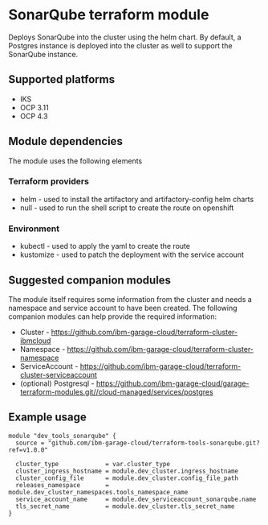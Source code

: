 # SonarQube terraform module

Deploys SonarQube into the cluster using the helm chart. By default, a Postgres instance is deployed
into the cluster as well to support the SonarQube instance.

## Supported platforms

- IKS
- OCP 3.11
- OCP 4.3

## Module dependencies

The module uses the following elements

### Terraform providers

- helm - used to install the artifactory and artifactory-config helm charts
- null - used to run the shell script to create the route on openshift

### Environment

- kubectl - used to apply the yaml to create the route
- kustomize - used to patch the deployment with the service account

## Suggested companion modules

The module itself requires some information from the cluster and needs a
namespace and service account to have been created. The following companion
modules can help provide the required information:

- Cluster - https://github.com/ibm-garage-cloud/terraform-cluster-ibmcloud
- Namespace - https://github.com/ibm-garage-cloud/terraform-cluster-namespace
- ServiceAccount - https://github.com/ibm-garage-cloud/terraform-cluster-serviceaccount
- (optional) Postgresql - https://github.com/ibm-garage-cloud/garage-terraform-modules.git//cloud-managed/services/postgres

## Example usage

```hcl-terraform
module "dev_tools_sonarqube" {
  source = "github.com/ibm-garage-cloud/terraform-tools-sonarqube.git?ref=v1.0.0"

  cluster_type             = var.cluster_type
  cluster_ingress_hostname = module.dev_cluster.ingress_hostname
  cluster_config_file      = module.dev_cluster.config_file_path
  releases_namespace       = module.dev_cluster_namespaces.tools_namespace_name
  service_account_name     = module.dev_serviceaccount_sonarqube.name
  tls_secret_name          = module.dev_cluster.tls_secret_name
}
```
